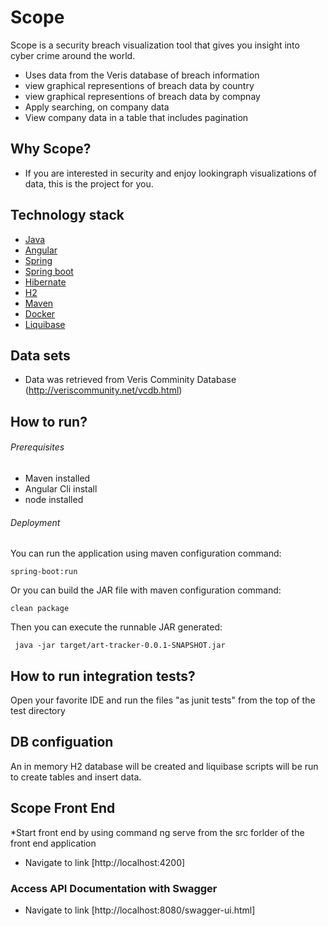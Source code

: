 # Scope

Scope is a security breach visualization tool that gives you insight into cyber crime around the world.
 
  * Uses data from the Veris database of breach information
  * view graphical representions of breach data by country
  * view graphical representions of breach data by compnay
  * Apply searching, on company data
  * View company data in a table that includes pagination
 
## Why Scope?

  - If you are interested in security and enjoy lookingraph visualizations of data, this is the project for you.

## Technology stack
 
 * [Java](https://www.java.com/)
 * [Angular](https://angular.io/)
 * [Spring](http://docs.spring.io/)
 * [Spring boot](http://docs.spring.io/spring-boot/)
 * [Hibernate](http://projects.spring.io/spring-data/) 
 * [H2](www.h2database.com)
 * [Maven](https://maven.apache.org/)
 * [Docker](https://www.docker.com/)
 * [Liquibase](https://www.liquibase.org/)

## Data sets

* Data was retrieved from Veris Comminity Database (http://veriscommunity.net/vcdb.html)

## How to run?

###### _Prerequisites_
 * Maven installed
 * Angular Cli install
 * node installed
 
###### _Deployment_
You can run the application using maven configuration command:

```
spring-boot:run
```

Or you can build the JAR file with maven configuration command:
 ```
 clean package
 ```
  
Then you can execute the runnable JAR generated:
 ```
  java -jar target/art-tracker-0.0.1-SNAPSHOT.jar
 ```
 
## How to run integration tests?

Open your favorite IDE and run the files "as junit tests" from the top of the test directory  

## DB configuation

An in memory H2 database will be created and liquibase scripts will be run to create tables and insert data.

## Scope Front End

*Start front end by using command ng serve from the src forlder of the front end application
* Navigate to link [http://localhost:4200]

### Access API Documentation with Swagger

* Navigate to link [http://localhost:8080/swagger-ui.html]
